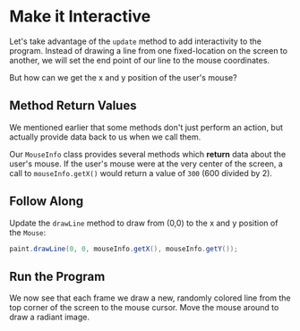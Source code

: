 # Make it Interactive

Let's take advantage of the `update` method to add interactivity to the program. Instead of drawing a line from one fixed-location on the screen to another, we will set the end point of our line to the mouse coordinates.

But how can we get the x and y position of the user's mouse?

## Method Return Values

We mentioned earlier that some methods don't just perform an action, but actually provide data back to us when we call them.

Our `MouseInfo` class provides several methods which **return** data about the user's mouse. If the user's mouse were at the very center of the screen, a call to `mouseInfo.getX()` would return a value of `300` (600 divided by 2).

## Follow Along

Update the `drawLine` method to draw from (0,0) to the x and y position of the `Mouse`:

```java
paint.drawLine(0, 0, mouseInfo.getX(), mouseInfo.getY());
```

## Run the Program

We now see that each frame we draw a new, randomly colored line from the top corner of the screen to the mouse cursor. Move the mouse around to draw a radiant image.
